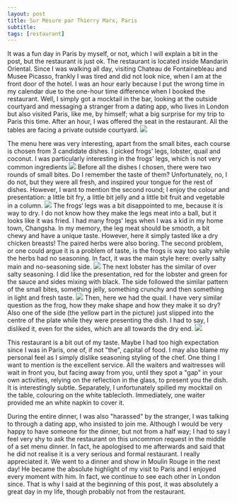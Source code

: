 ```yaml
---
layout: post
title: Sur Mesure par Thierry Marx, Paris
subtitle: 
tags: [restaurant]
---
```


It was a fun day in Paris by myself, or not, which I will explain a bit in the post, but the restaurant is just ok.
The restaurant is located inside Mandarin Oriental.
Since I was walking all day, visiting Chateau de Fontainebleau and Musee Picasso, frankly I was tired and did not look nice, when I am at the front door of the hotel.
I was an hour early because I put the wrong time in my calendar due to the one-hour time difference when I booked the restaurant.
Well, I simply got a mocktail in the bar, looking at the outside courtyard and messaging a stranger from a dating app, who lives in London but also visited Paris, like me, by himself; 
what a big surprise for my trip to Paris this time.
After an hour, I was offered the seat in the restaurant.
All the tables are facing a private outside courtyard.
<img src="{{ 'img/Sur-Mesure-Thierry-Marx-table.jpg' | relative_url }}" />

The menu here was very interesting, apart from the small bites, each course is chosen from 3 candidate dishes.
I picked frogs' legs, lobster, quail and coconut.
I was particularly interesting in the frogs' legs, which is not very common ingredients
<img src="{{ 'img/Sur-Mesure-Thierry-Marx-menu.jpg' | relative_url }}" />
Before all the dishes I chosen, there were two rounds of small bites.
Do I remember the taste of them? Unfortunately, no, I do not, but they were all fresh, and inspired your tongue for the rest of dishes.
However, I want to mention the second round; I enjoy the colour and presentation: a little bit fry, a little bit jelly and a little bit fruit and vegetable in a column.
<img src="{{ 'img/Sur-Mesure-Thierry-Marx-bite.jpg' | relative_url }}" />
The frogs‘ legs was a bit disappointed to me, because it is way to dry.
I do not know how they make the legs meat into a ball, but it looks like it was fried.
I had many frogs' legs when I was a kid in my home town, Changsha.
In my memory, the leg meat should be smooth, a bit chewy and have a unique taste.
However, here it simply tasted like a dry chicken breasts!
The paired herbs were also boring.
The second problem, or one could argue it is a problem of taste, is the frogs is way too salty while the herbs had no seasoning. 
In fact, it was the main style here: overly salty main and no-seasoning side.
<img src="{{ 'img/Sur-Mesure-Thierry-Marx-frog.jpg' | relative_url }}" />
The next lobster has the similar of over salty seasoning.
I did like the presentation, red for the lobster and green for the sauce and sides mixing with black.
The side followed the similar pattern of the small bites, something jelly, something crunchy and then something in light and fresh taste.
<img src="{{ 'img/Sur-Mesure-Thierry-Marx-lobster.jpg' | relative_url }}" />
Then, here we had the quail.
I have very similar question as the frog, how they make shape and how they make it so dry?
Also one of the side (the yellow part in the picture) just slipped into the centre of the plate while they were presenting the dish.
I had to say, I disliked it, even for the sides, which are all towards the dry end.
<img src="{{ 'img/Sur-Mesure-Thierry-Marx-quail.jpg' | relative_url }}" />

This restaurant is a bit out of my taste.
Maybe I had too high expectation since I was in Paris, one of, if not "the", capital of food.
I may also blame my personal feel as I simply dislike seasoning styling of the chef.
One thing I want to mention is the excellent service.
All the waiters and waitresses will wait in front you, but facing away from you, until they spot a "gap" in your own activities, relying on the reflection in the glass, to present you the dish.
It is interestingly subtle.
Separately, I unfortunately spilled my mocktail on the table, colouring on the white tablecloth.
Immediately, one waiter provided me an white napkin to cover it.

During the entire dinner, I was also "harassed" by the stranger, I was talking to through a dating app, who insisted to join me.
Although I would be very happy to have someone for the dinner, but not from a half way; I had to say I feel very shy to ask the restaurant on this uncommon request in the middle of a set menu dinner.
In fact, he apologised to me afterwards and said that he did not realise it is a very serious and formal restaurant.
I really appreciated it.
We went to a dinner and show in Moulin Rouge in the next day!
He became the absolute highlight of my visit to Paris and I enjoyed every moment with him.
In fact, we continue to see each other in London since.
That is why I said at the beginning of this post, it was absolutely a great day in my life, though probably not from the restaurant.
